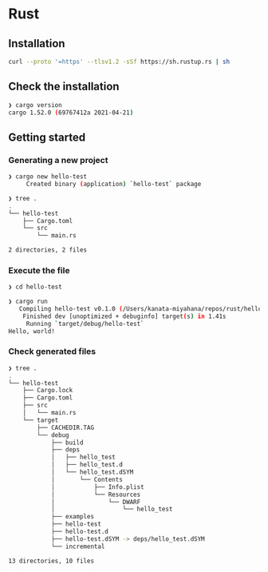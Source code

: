 # Rust

## Installation

```bash
curl --proto '=https' --tlsv1.2 -sSf https://sh.rustup.rs | sh
```

## Check the installation

```bash
❯ cargo version
cargo 1.52.0 (69767412a 2021-04-21)
```

## Getting started

### Generating a new project

```bash
❯ cargo new hello-test
     Created binary (application) `hello-test` package

❯ tree .
.
└── hello-test
    ├── Cargo.toml
    └── src
        └── main.rs

2 directories, 2 files
```

### Execute the file

```bash
❯ cd hello-test

❯ cargo run
   Compiling hello-test v0.1.0 (/Users/kanata-miyahana/repos/rust/hello-world/hello-test)
    Finished dev [unoptimized + debuginfo] target(s) in 1.41s
     Running `target/debug/hello-test`
Hello, world!
```

### Check generated files

```bash
❯ tree .
.
└── hello-test
    ├── Cargo.lock
    ├── Cargo.toml
    ├── src
    │   └── main.rs
    └── target
        ├── CACHEDIR.TAG
        └── debug
            ├── build
            ├── deps
            │   ├── hello_test
            │   ├── hello_test.d
            │   └── hello_test.dSYM
            │       └── Contents
            │           ├── Info.plist
            │           └── Resources
            │               └── DWARF
            │                   └── hello_test
            ├── examples
            ├── hello-test
            ├── hello-test.d
            ├── hello-test.dSYM -> deps/hello_test.dSYM
            └── incremental

13 directories, 10 files
```
